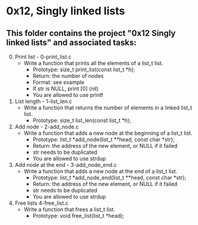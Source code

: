 # 0x12, Singly linked lists


## This folder contains the project "0x12 Singly linked lists" and associated tasks:
0. Print list - 0-print_list.c
	* Write a function that prints all the elements of a list_t list.
		* Prototype: size_t print_list(const list_t *h);
		* Return: the number of nodes
		* Format: see example
		* If str is NULL, print [0] (nil)
		* You are allowed to use printf
1. List length - 1-list_len.c
	* Write a function that returns the number of elements in a linked list_t list.
		* Prototype: size_t list_len(const list_t *h);
2. Add node - 2-add_node.c
	* Write a function that adds a new node at the beginning of a list_t list.
		* Prototype: list_t *add_node(list_t **head, const char *str);
		* Return: the address of the new element, or NULL if it failed
		* str needs to be duplicated
		* You are allowed to use strdup
3. Add node at the end - 3-add_node_end.c
	* Write a function that adds a new node at the end of a list_t list.
		* Prototype: list_t *add_node_end(list_t **head, const char *str);
		* Return: the address of the new element, or NULL if it failed
		* str needs to be duplicated
		* You are allowed to use strdup
4. Free lists 4-free_list.c
	* Write a function that frees a list_t list.
		* Prototype: void free_list(list_t *head);
